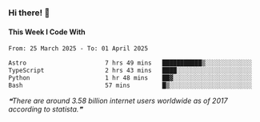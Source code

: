 ### Hi there! 👋

#### This Week I Code With
<!--START_SECTION:waka-->

```txt
From: 25 March 2025 - To: 01 April 2025

Astro                      7 hrs 49 mins   ███████████▒░░░░░░░░░░░░░   45.25 %
TypeScript                 2 hrs 43 mins   ████░░░░░░░░░░░░░░░░░░░░░   15.78 %
Python                     1 hr 48 mins    ██▓░░░░░░░░░░░░░░░░░░░░░░   10.51 %
Bash                       57 mins         █▒░░░░░░░░░░░░░░░░░░░░░░░   05.56 %
```

<!--END_SECTION:waka-->

<!--STARTS_HERE_QUOTE_README-->
<i>❝There are around  3.58 billion internet users worldwide as of 2017 according to statista.❞</i>
<!--ENDS_HERE_QUOTE_README-->
